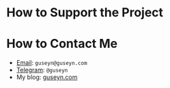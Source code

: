 # How to Support the Project


# How to Contact Me

- [Email](mailto:guseyn@guseyn.com): `guseyn@guseyn.com`
- [Telegram](https://t.me/guseyn): `@guseyn`
- My blog: [guseyn.com](https://guseyn.com)
